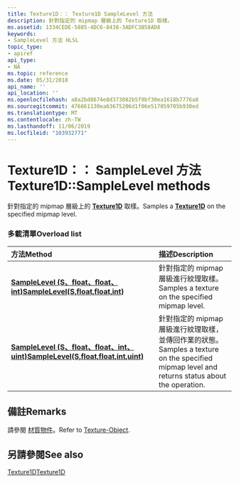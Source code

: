 ```yaml
---
title: Texture1D：： Texture1D SampleLevel 方法
description: 針對指定的 mipmap 層級上的 Texture1D 取樣。
ms.assetid: 1334CEDE-5885-4DC6-8438-3ADFC3B58AD8
keywords:
- SampleLevel 方法 HLSL
topic_type:
- apiref
api_type:
- NA
ms.topic: reference
ms.date: 05/31/2018
api_name: ''
api_location: ''
ms.openlocfilehash: a8a2bd8674e8d373082b5f9bf30ea1618b7776a8
ms.sourcegitcommit: 476861130ea63675206d1f06e517059705b930ed
ms.translationtype: MT
ms.contentlocale: zh-TW
ms.lasthandoff: 11/06/2019
ms.locfileid: "103932771"
---
```

# <a name="texture1dsamplelevel-methods"></a><span data-ttu-id="02b8f-104">Texture1D：： SampleLevel 方法</span><span class="sxs-lookup"><span data-stu-id="02b8f-104">Texture1D::SampleLevel methods</span></span>

<span data-ttu-id="02b8f-105">針對指定的 mipmap 層級上的 [**Texture1D**](sm5-object-texture1d.md) 取樣。</span><span class="sxs-lookup"><span data-stu-id="02b8f-105">Samples a [**Texture1D**](sm5-object-texture1d.md) on the specified mipmap level.</span></span>

### <a name="overload-list"></a><span data-ttu-id="02b8f-106">多載清單</span><span class="sxs-lookup"><span data-stu-id="02b8f-106">Overload list</span></span>



| <span data-ttu-id="02b8f-107">方法</span><span class="sxs-lookup"><span data-stu-id="02b8f-107">Method</span></span>                                                                                 | <span data-ttu-id="02b8f-108">描述</span><span class="sxs-lookup"><span data-stu-id="02b8f-108">Description</span></span>                                                                                        |
|:---------------------------------------------------------------------------------------|:---------------------------------------------------------------------------------------------------|
| [<span data-ttu-id="02b8f-109">**SampleLevel (S、float、float、int)**</span><span class="sxs-lookup"><span data-stu-id="02b8f-109">**SampleLevel(S,float,float,int)**</span></span>](dx-graphics-hlsl-to-samplelevel.md)              | <span data-ttu-id="02b8f-110">針對指定的 mipmap 層級進行紋理取樣。</span><span class="sxs-lookup"><span data-stu-id="02b8f-110">Samples a texture on the specified mipmap level.</span></span><br/>                                        |
| [<span data-ttu-id="02b8f-111">**SampleLevel (S、float、float、int、uint)**</span><span class="sxs-lookup"><span data-stu-id="02b8f-111">**SampleLevel(S,float,float,int,uint)**</span></span>](t1d-samplelevel-s-float-float-int-uint-.md) | <span data-ttu-id="02b8f-112">針對指定的 mipmap 層級進行紋理取樣，並傳回作業的狀態。</span><span class="sxs-lookup"><span data-stu-id="02b8f-112">Samples a texture on the specified mipmap level and returns status about the operation.</span></span><br/> |



## <a name="remarks"></a><span data-ttu-id="02b8f-113">備註</span><span class="sxs-lookup"><span data-stu-id="02b8f-113">Remarks</span></span>

<span data-ttu-id="02b8f-114">請參閱 [材質物件](dx-graphics-hlsl-to-type.md)。</span><span class="sxs-lookup"><span data-stu-id="02b8f-114">Refer to [Texture-Object](dx-graphics-hlsl-to-type.md).</span></span>

## <a name="see-also"></a><span data-ttu-id="02b8f-115">另請參閱</span><span class="sxs-lookup"><span data-stu-id="02b8f-115">See also</span></span>

<dl> <dt>

[<span data-ttu-id="02b8f-116">Texture1D</span><span class="sxs-lookup"><span data-stu-id="02b8f-116">Texture1D</span></span>](sm5-object-texture1d.md)
</dt> </dl>

 

 





